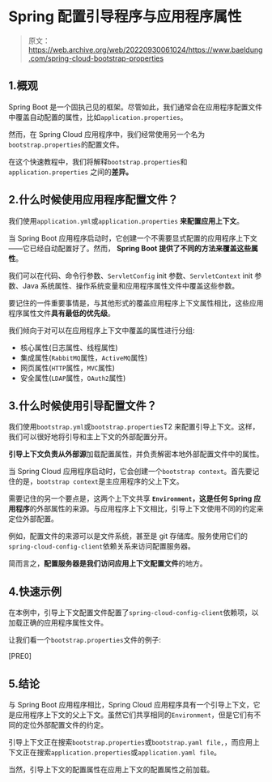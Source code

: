 # Spring 配置引导程序与应用程序属性

> 原文：<https://web.archive.org/web/20220930061024/https://www.baeldung.com/spring-cloud-bootstrap-properties>

## 1.概观

Spring Boot 是一个固执己见的框架。尽管如此，我们通常会在应用程序配置文件中覆盖自动配置的属性，比如`application.properties`。

然而，在 Spring Cloud 应用程序中，我们经常使用另一个名为`bootstrap.properties`的配置文件。

在这个快速教程中，我们将解释`bootstrap.properties`和`application.properties` 之间的**差异。**

## 2.什么时候使用应用程序配置文件？

我们使用`application.yml`或`application.properties` **来配置应用上下文**。

当 Spring Boot 应用程序启动时，它创建一个不需要显式配置的应用程序上下文——它已经自动配置好了。然而， **Spring Boot 提供了不同的方法来覆盖这些属性**。

我们可以在代码、命令行参数、`ServletConfig` init 参数、`ServletContext` init 参数、Java 系统属性、操作系统变量和应用程序属性文件中覆盖这些参数。

要记住的一件重要事情是，与其他形式的覆盖应用程序上下文属性相比，这些应用程序属性文件**具有最低的优先级**。

我们倾向于对可以在应用程序上下文中覆盖的属性进行分组:

*   核心属性(日志属性、线程属性)
*   集成属性(`RabbitMQ`属性，`ActiveMQ`属性)
*   网页属性(`HTTP`属性，`MVC`属性)
*   安全属性(`LDAP`属性，`OAuth2`属性)

## 3.什么时候使用引导配置文件？

我们使用`bootstrap.yml`或`bootstrap.properties`T2 来配置引导上下文。这样，我们可以很好地将引导和主上下文的外部配置分开。

**引导上下文负责从外部源**加载配置属性，并负责解密本地外部配置文件中的属性。

当 Spring Cloud 应用程序启动时，它会创建一个`bootstrap context`。首先要记住的是，`bootstrap context`是主应用程序的父上下文。

需要记住的另一个要点是，这两个上下文共享 **`Environment`，这是任何 Spring 应用程序**的外部属性的来源。与应用程序上下文相比，引导上下文使用不同的约定来定位外部配置。

例如，配置文件的来源可以是文件系统，甚至是 git 存储库。服务使用它们的`spring-cloud-config-client`依赖关系来访问配置服务器。

简而言之，**配置服务器是我们访问应用上下文配置文件**的地方。

## 4.快速示例

在本例中，引导上下文配置文件配置了`spring-cloud-config-client`依赖项，以加载正确的应用程序属性文件。

让我们看一个`bootstrap.properties`文件的例子:

[PRE0]

## 5.结论

与 Spring Boot 应用程序相比，Spring Cloud 应用程序具有一个引导上下文，它是应用程序上下文的父上下文。虽然它们共享相同的`Environment`，但是它们有不同的定位外部配置文件的约定。

引导上下文正在搜索`bootstrap.properties`或`bootstrap.yaml file,`，而应用上下文正在搜索`application.properties`或`application.yaml file`。

当然，引导上下文的配置属性在应用上下文的配置属性之前加载。